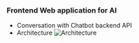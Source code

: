 ### Frontend Web application for AI
- Conversation with Chatbot backend API
- Architecture
  ![Architecture](https://github.com/junsen/aigc-dev/tree/main/langchain-backend-service/Architecture.png)